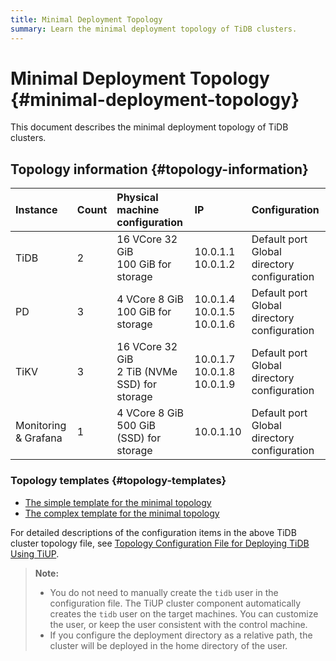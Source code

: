 ```yaml
---
title: Minimal Deployment Topology
summary: Learn the minimal deployment topology of TiDB clusters.
---
```


# Minimal Deployment Topology {#minimal-deployment-topology}

This document describes the minimal deployment topology of TiDB clusters.

## Topology information {#topology-information}

| Instance                  | Count | Physical machine configuration                     | IP                                     | Configuration                                     |
| :------------------------ | :---- | :------------------------------------------------- | :------------------------------------- | :------------------------------------------------ |
| TiDB                      | 2     | 16 VCore 32 GiB <br/> 100 GiB for storage          | 10.0.1.1 <br/> 10.0.1.2                | Default port <br/> Global directory configuration |
| PD                        | 3     | 4 VCore 8 GiB <br/> 100 GiB for storage            | 10.0.1.4 <br/> 10.0.1.5 <br/> 10.0.1.6 | Default port <br/> Global directory configuration |
| TiKV                      | 3     | 16 VCore 32 GiB <br/> 2 TiB (NVMe SSD) for storage | 10.0.1.7 <br/> 10.0.1.8 <br/> 10.0.1.9 | Default port <br/> Global directory configuration |
| Monitoring &#x26; Grafana | 1     | 4 VCore 8 GiB <br/> 500 GiB (SSD) for storage      | 10.0.1.10                              | Default port <br/> Global directory configuration |

### Topology templates {#topology-templates}

-   [The simple template for the minimal topology](https://github.com/pingcap/docs/blob/master/config-templates/simple-mini.yaml)
-   [The complex template for the minimal topology](https://github.com/pingcap/docs/blob/master/config-templates/complex-mini.yaml)

For detailed descriptions of the configuration items in the above TiDB cluster topology file, see [Topology Configuration File for Deploying TiDB Using TiUP](/tiup/tiup-cluster-topology-reference.md).

> **Note:**
>
> -   You do not need to manually create the `tidb` user in the configuration file. The TiUP cluster component automatically creates the `tidb` user on the target machines. You can customize the user, or keep the user consistent with the control machine.
> -   If you configure the deployment directory as a relative path, the cluster will be deployed in the home directory of the user.
